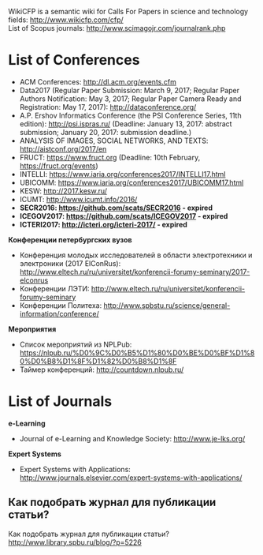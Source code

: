 WikiCFP is a semantic wiki for Calls For Papers in science and technology fields: http://www.wikicfp.com/cfp/    
List of Scopus journals: http://www.scimagojr.com/journalrank.php      


# List of Conferences

* ACM Conferences: http://dl.acm.org/events.cfm
* Data2017 (Regular Paper Submission: March 9, 2017;  Regular Paper Authors Notification: May 3, 2017; Regular Paper Camera Ready and Registration: May 17, 2017): http://dataconference.org/   
* A.P. Ershov Informatics Conference (the PSI Conference Series, 11th edition): http://psi.ispras.ru/ (Deadline: January 13, 2017: abstract submission; January 20, 2017: submission deadline.)    
* ANALYSIS OF IMAGES, SOCIAL NETWORKS, AND TEXTS: http://aistconf.org/2017/en
* FRUCT: https://www.fruct.org (Deadline: 10th February, https://fruct.org/events)
* INTELLI: https://www.iaria.org/conferences2017/INTELLI17.html
* UBICOMM: https://www.iaria.org/conferences2017/UBICOMM17.html
* KESW: http://2017.kesw.ru/
* ICUMT: http://www.icumt.info/2016/
* __SECR2016: https://github.com/scats/SECR2016 - expired__    
* __ICEGOV2017: https://github.com/scats/ICEGOV2017 - expired__
* __ICTERI2017: http://icteri.org/icteri-2017/ - expired__
   
**Конференции петербургских вузов**
* Конференция молодых исследователей в области электротехники и электроники (2017 ElConRus): http://www.eltech.ru/ru/universitet/konferencii-forumy-seminary/2017-elconrus
* Конференции ЛЭТИ: http://www.eltech.ru/ru/universitet/konferencii-forumy-seminary
* Конференции Политеха: http://www.spbstu.ru/science/general-information/conference/

**Мероприятия** 

* Список мероприятий из NPLPub: https://nlpub.ru/%D0%9C%D0%B5%D1%80%D0%BE%D0%BF%D1%80%D0%B8%D1%8F%D1%82%D0%B8%D1%8F
* Таймер конференций: http://countdown.nlpub.ru/

# List of Journals
  
__e-Learning__
* Journal of e-Learning and Knowledge Society: http://www.je-lks.org/

__Expert Systems__
* Expert Systems with Applications: http://www.journals.elsevier.com/expert-systems-with-applications/

## Как подобрать журнал для публикации статьи?
Как подобрать журнал для публикации статьи? http://www.library.spbu.ru/blog/?p=5226

